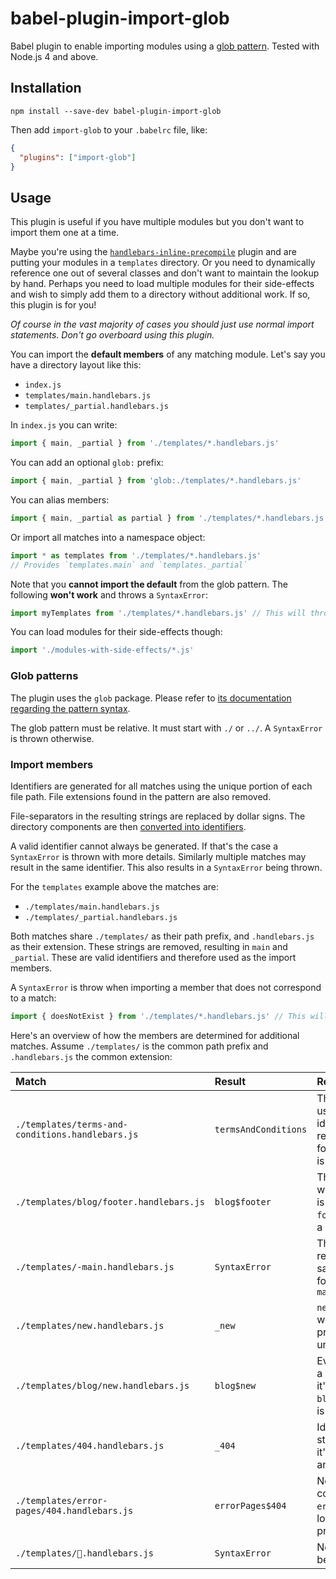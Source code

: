 # babel-plugin-import-glob

Babel plugin to enable importing modules using a [glob
pattern](https://www.npmjs.com/package/glob#glob-primer). Tested with Node.js
4 and above.

## Installation

```
npm install --save-dev babel-plugin-import-glob
```

Then add `import-glob` to your `.babelrc` file, like:

```json
{
  "plugins": ["import-glob"]
}
```

## Usage

This plugin is useful if you have multiple modules but you don't want to import
them one at a time.

Maybe you're using the
[`handlebars-inline-precompile`](https://github.com/thejameskyle/babel-plugin-handlebars-inline-precompile)
plugin and are putting your modules in a `templates` directory. Or you need to
dynamically reference one out of several classes and don't want to maintain the
lookup by hand. Perhaps you need to load multiple modules for their side-effects
and wish to simply add them to a directory without additional work. If so, this
plugin is for you!

*Of course in the vast majority of cases you should just use normal import
statements. Don't go overboard using this plugin.*

You can import the **default members** of any matching module. Let's say you
have a directory layout like this:

* `index.js`
* `templates/main.handlebars.js`
* `templates/_partial.handlebars.js`

In `index.js` you can write:

```js
import { main, _partial } from './templates/*.handlebars.js'
```

You can add an optional `glob:` prefix:

```js
import { main, _partial } from 'glob:./templates/*.handlebars.js'
```

You can alias members:

```js
import { main, _partial as partial } from './templates/*.handlebars.js'
```

Or import all matches into a namespace object:

```js
import * as templates from './templates/*.handlebars.js'
// Provides `templates.main` and `templates._partial`
```

Note that you **cannot import the default** from the glob pattern. The following
**won't work** and throws a `SyntaxError`:

```js
import myTemplates from './templates/*.handlebars.js' // This will throw a SyntaxError
```

You can load modules for their side-effects though:

```js
import './modules-with-side-effects/*.js'
```

### Glob patterns

The plugin uses the `glob` package. Please refer to [its documentation regarding
the pattern syntax](https://www.npmjs.com/package/glob#glob-primer).

The glob pattern must be relative. It must start with `./` or `../`. A
`SyntaxError` is thrown otherwise.

### Import members

Identifiers are generated for all matches using the unique portion of each file
path. File extensions found in the pattern are also removed.

File-separators in the resulting strings are replaced by dollar signs. The
directory components are then [converted into
identifiers](https://github.com/novemberborn/identifierfy).

A valid identifier cannot always be generated. If that's the case a
`SyntaxError` is thrown with more details. Similarly multiple matches may result
in the same identifier. This also results in a `SyntaxError` being thrown.

For the `templates` example above the matches are:

* `./templates/main.handlebars.js`
* `./templates/_partial.handlebars.js`

Both matches share `./templates/` as their path prefix, and `.handlebars.js` as
their extension. These strings are removed, resulting in `main` and `_partial`.
These are valid identifiers and therefore used as the import members.

A `SyntaxError` is throw when importing a member that does not correspond to a
match:

```js
import { doesNotExist } from './templates/*.handlebars.js' // This will throw a SyntaxError
```

Here's an overview of how the members are determined for additional matches.
Assume `./templates/` is the common path prefix and `.handlebars.js` the common
extension:

Match|Result|Reason
:---|:---|:---
`./templates/terms-and-conditions.handlebars.js`|`termsAndConditions`|The `-` cannot be used in the identifier so it's removed. The following character is uppercased
`./templates/blog/footer.handlebars.js`|`blog$footer`|The `blog` directory wasn't removed so is joined with the `footer` name using a dollar sign
`./templates/-main.handlebars.js`|`SyntaxError`|The `-` is removed, resulting in the same identifier as for `main.handlebars.js`
`./templates/new.handlebars.js`|`_new`|`new` is a reserved word so it's prefixed with an underscore
`./templates/blog/new.handlebars.js`|`blog$new`|Even though `new` is a reserved word, it's combined with `blog$` so no prefix is necessary
`./templates/404.handlebars.js`|`_404`|Identifiers can't start with digits so it's prefixed with an underscore
`./templates/error-pages/404.handlebars.js`|`errorPages$404`|Now that `404` is combined with `errorPages$` it no longer needs to be prefixed
`./templates/🙊.handlebars.js`|`SyntaxError`|No identifier can be generated for `🙊`
